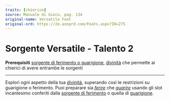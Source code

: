 ```yaml
---
traits: [chierico]
source: Manuale di Gioco, pag. 134
original-name: Versatile Font
original-srd: https://2e.aonprd.com/Feats.aspx?ID=275
---
```


# Sorgente Versatile - Talento 2

**Prerequisiti**
[sorgente di ferimento o guarigione](/classi/chierico#sorgente-divina),
[divinità](/classi/chierico#divinita) che permette ai chierici di avere entrambe
le sorgenti

---

Esplori ogni aspetto della tua [divinità](/classi/chierico#divinita), superando
così le restrizioni su guarigione o ferimento. Puoi preparare sia
_[ferire](/incantesimi/ferire)_ che _[guarire](/incantesimi/guarire)_ usando gli
slot incantesimo conferiti dalla
[sorgente di ferimento](/classi/chierico#sorgente-divina) o quella di
[guarigione](/classi/chierico#sorgente-divina).
